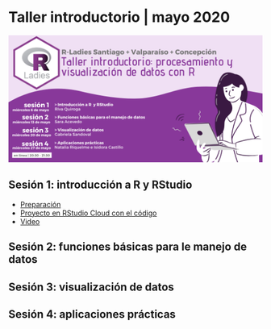 # Taller introductorio | mayo 2020

![](/imagenes/rladies-chile-taller-introductorio.png)

## Sesión 1: introducción a R y RStudio

* [Preparación](https://github.com/rladieschile/taller-introductorio-mayo/blob/master/preparacion-sesion-1.md)
* [Proyecto en RStudio Cloud con el código](https://rstudio.cloud/project/1252057)
* [Video](https://vimeo.com/416757996)

## Sesión 2: funciones básicas para le manejo de datos

## Sesión 3: visualización de datos

## Sesión 4: aplicaciones prácticas
